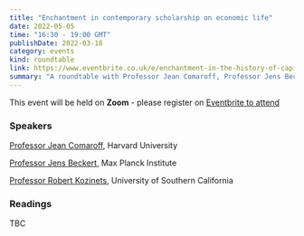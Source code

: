 ```yaml
---
title: "Enchantment in contemporary scholarship on economic life"
date: 2022-05-05
time: "16:30 - 19:00 GMT"
publishDate: 2022-03-18
category: events
kind: roundtable
link: https://www.eventbrite.co.uk/e/enchantment-in-the-history-of-capitalism-roundtable-3-tickets-243104290477
summary: "A roundtable with Professor Jean Comaroff, Professor Jens Beckert, and Professor Robert Kozinets. This event will be held on Zoom."
---
```


This event will be held on **Zoom** - please register on [Eventbrite to attend](https://www.eventbrite.co.uk/e/enchantment-in-the-history-of-capitalism-roundtable-3-tickets-243104290477)

### Speakers
[Professor Jean Comaroff](https://anthropology.fas.harvard.edu/people/jean-comaroff), Harvard University

[Professor Jens Beckert](https://www.mpifg.de/people/jb1/index_en.asp), Max Planck Institute

[Professor Robert Kozinets](https://annenberg.usc.edu/faculty/robert-kozinets), University of Southern California

### Readings
TBC

